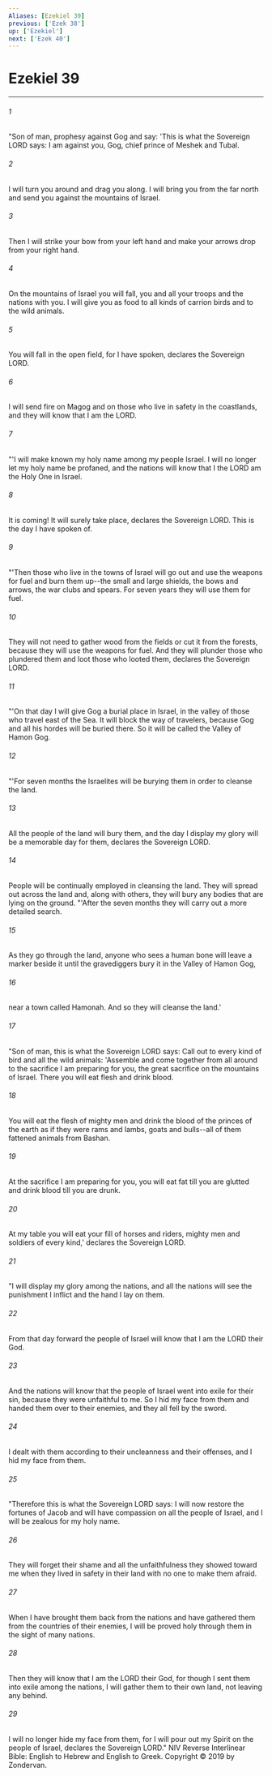```yaml
---
Aliases: [Ezekiel 39]
previous: ['Ezek 38']
up: ['Ezekiel']
next: ['Ezek 40']
---
```

# Ezekiel 39

***


###### 1 
"Son of man, prophesy against Gog and say: 'This is what the Sovereign LORD says: I am against you, Gog, chief prince of Meshek and Tubal. 

###### 2 
I will turn you around and drag you along. I will bring you from the far north and send you against the mountains of Israel. 

###### 3 
Then I will strike your bow from your left hand and make your arrows drop from your right hand. 

###### 4 
On the mountains of Israel you will fall, you and all your troops and the nations with you. I will give you as food to all kinds of carrion birds and to the wild animals. 

###### 5 
You will fall in the open field, for I have spoken, declares the Sovereign LORD. 

###### 6 
I will send fire on Magog and on those who live in safety in the coastlands, and they will know that I am the LORD. 

###### 7 
"'I will make known my holy name among my people Israel. I will no longer let my holy name be profaned, and the nations will know that I the LORD am the Holy One in Israel. 

###### 8 
It is coming! It will surely take place, declares the Sovereign LORD. This is the day I have spoken of. 

###### 9 
"'Then those who live in the towns of Israel will go out and use the weapons for fuel and burn them up--the small and large shields, the bows and arrows, the war clubs and spears. For seven years they will use them for fuel. 

###### 10 
They will not need to gather wood from the fields or cut it from the forests, because they will use the weapons for fuel. And they will plunder those who plundered them and loot those who looted them, declares the Sovereign LORD. 

###### 11 
"'On that day I will give Gog a burial place in Israel, in the valley of those who travel east of the Sea. It will block the way of travelers, because Gog and all his hordes will be buried there. So it will be called the Valley of Hamon Gog. 

###### 12 
"'For seven months the Israelites will be burying them in order to cleanse the land. 

###### 13 
All the people of the land will bury them, and the day I display my glory will be a memorable day for them, declares the Sovereign LORD. 

###### 14 
People will be continually employed in cleansing the land. They will spread out across the land and, along with others, they will bury any bodies that are lying on the ground. "'After the seven months they will carry out a more detailed search. 

###### 15 
As they go through the land, anyone who sees a human bone will leave a marker beside it until the gravediggers bury it in the Valley of Hamon Gog, 

###### 16 
near a town called Hamonah. And so they will cleanse the land.' 

###### 17 
"Son of man, this is what the Sovereign LORD says: Call out to every kind of bird and all the wild animals: 'Assemble and come together from all around to the sacrifice I am preparing for you, the great sacrifice on the mountains of Israel. There you will eat flesh and drink blood. 

###### 18 
You will eat the flesh of mighty men and drink the blood of the princes of the earth as if they were rams and lambs, goats and bulls--all of them fattened animals from Bashan. 

###### 19 
At the sacrifice I am preparing for you, you will eat fat till you are glutted and drink blood till you are drunk. 

###### 20 
At my table you will eat your fill of horses and riders, mighty men and soldiers of every kind,' declares the Sovereign LORD. 

###### 21 
"I will display my glory among the nations, and all the nations will see the punishment I inflict and the hand I lay on them. 

###### 22 
From that day forward the people of Israel will know that I am the LORD their God. 

###### 23 
And the nations will know that the people of Israel went into exile for their sin, because they were unfaithful to me. So I hid my face from them and handed them over to their enemies, and they all fell by the sword. 

###### 24 
I dealt with them according to their uncleanness and their offenses, and I hid my face from them. 

###### 25 
"Therefore this is what the Sovereign LORD says: I will now restore the fortunes of Jacob and will have compassion on all the people of Israel, and I will be zealous for my holy name. 

###### 26 
They will forget their shame and all the unfaithfulness they showed toward me when they lived in safety in their land with no one to make them afraid. 

###### 27 
When I have brought them back from the nations and have gathered them from the countries of their enemies, I will be proved holy through them in the sight of many nations. 

###### 28 
Then they will know that I am the LORD their God, for though I sent them into exile among the nations, I will gather them to their own land, not leaving any behind. 

###### 29 
I will no longer hide my face from them, for I will pour out my Spirit on the people of Israel, declares the Sovereign LORD." NIV Reverse Interlinear Bible: English to Hebrew and English to Greek. Copyright © 2019 by Zondervan.
